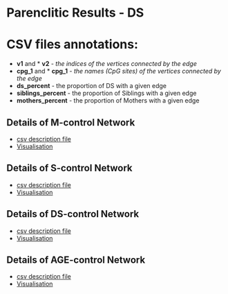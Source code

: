 # Parenclitic Results - DS

# CSV files annotations:
* __v1__ and * __v2__ - _the indices of the vertices connected by the edge_
* __cpg_1__ and * __cpg_1__  - _the names (CpG sites) of the vertices connected by the edge_
* __ds_percent__ - the proportion of DS with a given edge
* __siblings_percent__ - the proportion of Siblings with a given edge
* __mothers_percent__ - the proportion of Mothers with a given edge

## Details of M-control Network
* [csv description file](https://tatiananazarenko.github.io/PN--DS/M_control_network.tsv)
* [Visualisation](https://tatiananazarenko.github.io/PN--DS/M_PN.html)

## Details of S-control Network
* [csv description file](https://tatiananazarenko.github.io/PN--DS/S_control_network.tsv)
* [Visualisation](https://tatiananazarenko.github.io/PN--DS/S_PN.html)

## Details of DS-control Network
* [csv description file](https://tatiananazarenko.github.io/PN--DS/DS_control_network.tsv)
* [Visualisation](https://tatiananazarenko.github.io/PN--DS/DS_PN.html)

## Details of AGE-control Network
* [csv description file](https://tatiananazarenko.github.io/PN--DS/AGE_control_network.tsv)
* [Visualisation](https://tatiananazarenko.github.io/PN--DS/AGE_PN.html)
